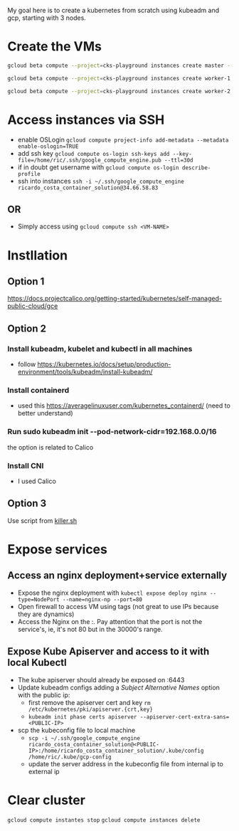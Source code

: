 My goal here is to create a kubernetes from scratch using kubeadm and gcp, starting with 3 nodes.

# Create the VMs

```bash
gcloud beta compute --project=cks-playground instances create master --zone=us-central1-a --machine-type=e2-medium --subnet=default --network-tier=PREMIUM --maintenance-policy=MIGRATE --service-account=609548752574-compute@developer.gserviceaccount.com --scopes=https://www.googleapis.com/auth/devstorage.read_only,https://www.googleapis.com/auth/logging.write,https://www.googleapis.com/auth/monitoring.write,https://www.googleapis.com/auth/servicecontrol,https://www.googleapis.com/auth/service.management.readonly,https://www.googleapis.com/auth/trace.append --image=ubuntu-1804-bionic-v20210702 --image-project=ubuntu-os-cloud --boot-disk-size=10GB --boot-disk-type=pd-balanced --boot-disk-device-name=instance-1 --no-shielded-secure-boot --shielded-vtpm --shielded-integrity-monitoring --reservation-affinity=any
```

```bash
gcloud beta compute --project=cks-playground instances create worker-1 --zone=us-central1-a --machine-type=e2-small --subnet=default --network-tier=PREMIUM --maintenance-policy=MIGRATE --service-account=609548752574-compute@developer.gserviceaccount.com --scopes=https://www.googleapis.com/auth/devstorage.read_only,https://www.googleapis.com/auth/logging.write,https://www.googleapis.com/auth/monitoring.write,https://www.googleapis.com/auth/servicecontrol,https://www.googleapis.com/auth/service.management.readonly,https://www.googleapis.com/auth/trace.append --image=ubuntu-1804-bionic-v20210702 --image-project=ubuntu-os-cloud --boot-disk-size=10GB --boot-disk-type=pd-balanced --boot-disk-device-name=instance-1 --no-shielded-secure-boot --shielded-vtpm --shielded-integrity-monitoring --reservation-affinity=any
```

```bash
gcloud beta compute --project=cks-playground instances create worker-2 --zone=us-central1-a --machine-type=e2-small --subnet=default --network-tier=PREMIUM --maintenance-policy=MIGRATE --service-account=609548752574-compute@developer.gserviceaccount.com --scopes=https://www.googleapis.com/auth/devstorage.read_only,https://www.googleapis.com/auth/logging.write,https://www.googleapis.com/auth/monitoring.write,https://www.googleapis.com/auth/servicecontrol,https://www.googleapis.com/auth/service.management.readonly,https://www.googleapis.com/auth/trace.append --image=ubuntu-1804-bionic-v20210702 --image-project=ubuntu-os-cloud --boot-disk-size=10GB --boot-disk-type=pd-balanced --boot-disk-device-name=instance-1 --no-shielded-secure-boot --shielded-vtpm --shielded-integrity-monitoring --reservation-affinity=any
```
# Access instances via SSH

- enable OSLogin `gcloud compute project-info add-metadata --metadata enable-oslogin=TRUE`
- add ssh key `gcloud compute os-login ssh-keys add --key-file=/home/ric/.ssh/google_compute_engine.pub --ttl=30d`
- if in doubt get username with `gcloud compute os-login describe-profile`
- ssh into instances `ssh -i ~/.ssh/google_compute_engine ricardo_costa_container_solution@34.66.58.83`
## OR
- Simply access using `gcloud compute ssh <VM-NAME>`

# Instllation
## Option 1
https://docs.projectcalico.org/getting-started/kubernetes/self-managed-public-cloud/gce

## Option 2
### Install kubeadm, kubelet and kubectl in all machines

- follow https://kubernetes.io/docs/setup/production-environment/tools/kubeadm/install-kubeadm/

### Install containerd

- used this https://averagelinuxuser.com/kubernetes_containerd/
(need to better understand)

### Run sudo kubeadm init --pod-network-cidr=192.168.0.0/16
the option is related to Calico

### Install CNI 
- I used Calico

## Option 3
Use script from [killer.sh](https://itnext.io/cks-exam-series-1-create-cluster-security-best-practices-50e35aaa67ae)

# Expose services

## Access an nginx deployment+service externally
- Expose the nginx deployment with `kubectl expose deploy nginx --type=NodePort --name=nginx-np --port=80`
- Open firewall to access VM using tags (not great to use IPs because they are dynamics)
- Access the Nginx on the <NodePort-Public-IP>:<NodePort-Port>. Pay attention that the port is not the service's, ie, it's not 80 but in the 30000's range.

## Expose Kube Apiserver and access to it with local Kubectl 
- The kube apiserver should already be exposed on <NodePort-Public-IP>:6443
- Update kubeadm configs adding a *Subject Alternative Names* option with the public ip:
  - first remove the apiserver cert and key `rm /etc/kubernetes/pki/apiserver.{crt,key}`
  - `kubeadm init phase certs apiserver --apiserver-cert-extra-sans=<PUBLIC-IP>`
- scp the kubeconfig file to local machine 
  - `scp -i ~/.ssh/google_compute_engine ricardo_costa_container_solution@<PUBLIC-IP>:/home/ricardo_costa_container_solution/.kube/config /home/ric/.kube/gcp-config`
  - update the server address in the kubeconfig file from internal ip to external ip

# Clear cluster

`gcloud compute instantes stop`
`gcloud compute instances delete`


